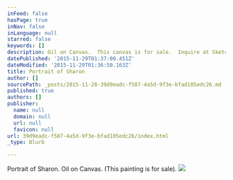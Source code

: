 ```yaml
---
inFeed: false
hasPage: true
inNav: false
inLanguage: null
starred: false
keywords: []
description: Oil on Canvas.  This canvas is for sale.  Inquire at Sketch47@hotmail.com
datePublished: '2015-11-29T01:37:00.451Z'
dateModified: '2015-11-29T01:36:50.163Z'
title: Portrait of Sharon
author: []
sourcePath: _posts/2015-11-28-39d9eadc-f587-4a5d-9f3e-bfad105edc26.md
published: true
authors: []
publisher:
  name: null
  domain: null
  url: null
  favicon: null
url: 39d9eadc-f587-4a5d-9f3e-bfad105edc26/index.html
_type: Blurb

---
```

Portrait of Sharon.  Oil on Canvas.  (This painting is for sale).
![](https://the-grid-user-content.s3-us-west-2.amazonaws.com/e9ab0129-f4a4-4ced-bc99-bc164a3fa603.JPG)